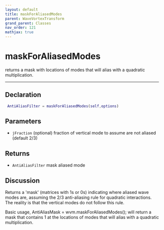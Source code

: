 ```yaml
---
layout: default
title: maskForAliasedModes
parent: WaveVortexTransform
grand_parent: Classes
nav_order: 121
mathjax: true
---
```


#  maskForAliasedModes

returns a mask with locations of modes that will alias with a quadratic multiplication.


---

## Declaration
```matlab
 AntiAliasFilter = maskForAliasedModes(self,options)
```
## Parameters
+ `jFraction`  (optional) fraction of vertical mode to assume are not aliased (default 2/3)

## Returns
+ `AntiAliasFilter`  mask aliased mode

## Discussion

  Returns a 'mask' (matrices with 1s or 0s) indicating where aliased wave
  modes are, assuming the 2/3 anti-aliasing rule for quadratic
  interactions. The reality is that the vertical modes do not follow this
  rule.
 
  Basic usage,
  AntiAliasMask = wvm.maskForAliasedModes();
  will return a mask that contains 1 at the locations of modes that will
  alias with a quadratic multiplication.
 
        
